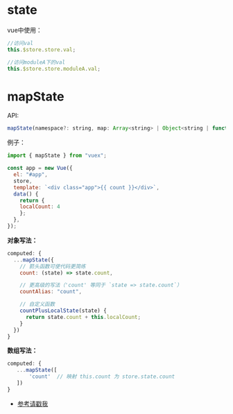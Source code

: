 # state

vue中使用：
```js
//访问val
this.$store.store.val;

//访问moduleA下的val
this.$store.store.moduleA.val;
```

# mapState

API: 
```js
mapState(namespace?: string, map: Array<string> | Object<string | function>): Object
```

例子：
```js
import { mapState } from "vuex";

const app = new Vue({
  el: "#app",
  store,
  template: `<div class="app">{{ count }}</div>`,
  data() {
    return {
	localCount: 4
    };
  },
});
```

**对象写法：**
```js
computed: {
  ...mapState({
    // 箭头函数可使代码更简练
    count: (state) => state.count,

    // 更高级的写法（'count' 等同于 `state => state.count`）
    countAlias: "count",

    // 自定义函数
    countPlusLocalState(state) {
      return state.count + this.localCount;
    }
  })
}
```

**数组写法：**
```js
computed: {
   ...mapState([
       'count'  // 映射 this.count 为 store.state.count
   ])
}
```

- [参考请戳我](https://vuex.vuejs.org/zh/guide/state.html)

